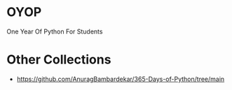 # OYOP
One Year Of Python For Students

# Other Collections

- https://github.com/AnuragBambardekar/365-Days-of-Python/tree/main

